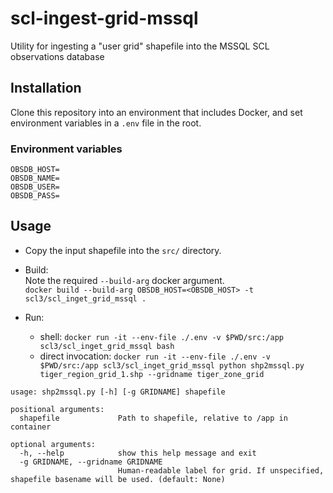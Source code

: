 # scl-ingest-grid-mssql
Utility for ingesting a "user grid" shapefile into the MSSQL SCL observations database

## Installation

Clone this repository into an environment that includes Docker, and set environment variables in a `.env` file in the root.

### Environment variables

```
OBSDB_HOST=
OBSDB_NAME=
OBSDB_USER=
OBSDB_PASS=
```

## Usage

- Copy the input shapefile into the `src/` directory.

- Build:  
  Note the required `--build-arg` docker argument.  
  `docker build --build-arg OBSDB_HOST=<OBSDB_HOST> -t scl3/scl_inget_grid_mssql .`
- Run:
    - shell: `docker run -it --env-file ./.env -v $PWD/src:/app scl3/scl_inget_grid_mssql bash`
    - direct invocation: `docker run -it --env-file ./.env -v $PWD/src:/app scl3/scl_inget_grid_mssql python shp2mssql.py tiger_region_grid_1.shp --gridname tiger_zone_grid`  

```
usage: shp2mssql.py [-h] [-g GRIDNAME] shapefile

positional arguments:
  shapefile             Path to shapefile, relative to /app in container

optional arguments:
  -h, --help            show this help message and exit
  -g GRIDNAME, --gridname GRIDNAME
                        Human-readable label for grid. If unspecified, shapefile basename will be used. (default: None)
```
